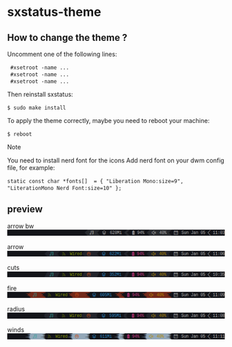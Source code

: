 # sxstatus-theme

## How to change the theme ?
Uncomment one of the following lines:
```
 #xsetroot -name ...
 #xsetroot -name ...
 #xsetroot -name ...
```
Then reinstall sxstatus:
```
$ sudo make install
```
To apply the theme correctly, maybe you need to reboot your machine:
```
$ reboot
```
>[!NOTE]
>You need to install nerd font for the icons
>Add nerd font on your dwm config file, for example:
```
static const char *fonts[]  = { "Liberation Mono:size=9", "LiterationMono Nerd Font:size=10" };
```

## preview
arrow bw
![My Image](https://github.com/diws1/sxstatus-theme/blob/main/screenshot/sx_arrow_bw.png)

arrow
![My Image](https://github.com/diws1/sxstatus-theme/blob/main/screenshot/sx_arrow.png)

cuts
![My Image](https://github.com/diws1/sxstatus-theme/blob/main/screenshot/sx_cuts.png)

fire
![My Image](https://github.com/diws1/sxstatus-theme/blob/main/screenshot/sx_fire.png)

radius
![My Image](https://github.com/diws1/sxstatus-theme/blob/main/screenshot/sx_radius.png)

winds
![My Image](https://github.com/diws1/sxstatus-theme/blob/main/screenshot/sx_winds.png)
